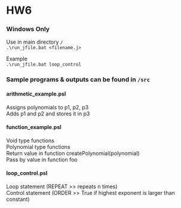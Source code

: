 # HW6

### Windows Only  
Use in main directory `/`  
`.\run_jfile.bat <filename.j>`  
  
Example  
`.\run_jfile.bat loop_control`  
  
### Sample programs & outputs can be found in `/src`  
  
#### arithmetic_example.psl  
Assigns polynomials to p1, p2, p3  
Adds p1 and p2 and stores it in p3  
  
#### function_example.psl  
Void type functions  
Polynomial type functions  
Return value in function createPolynomial(polynomial)  
Pass by value in function foo  
  
#### loop_control.psl  
Loop statement (REPEAT >> repeats n times)  
Control statement (ORDER >> True if highest exponent is larger than constant)  